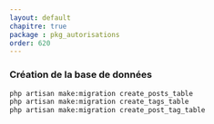 ```yaml
---
layout: default
chapitre: true
package : pkg_autorisations
order: 620
---
```


### Création de la base de données 


````bash
php artisan make:migration create_posts_table
php artisan make:migration create_tags_table
php artisan make:migration create_post_tag_table
````